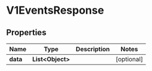 

# V1EventsResponse

## Properties

Name | Type | Description | Notes
------------ | ------------- | ------------- | -------------
**data** | **List&lt;Object&gt;** |  |  [optional]



